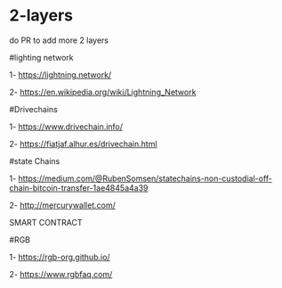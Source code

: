 # 2-layers
do PR to add more 2 layers

#lighting network

1- https://lightning.network/

2- https://en.wikipedia.org/wiki/Lightning_Network


#Drivechains

1- https://www.drivechain.info/

2- https://fiatjaf.alhur.es/drivechain.html

#state Chains

1- https://medium.com/@RubenSomsen/statechains-non-custodial-off-chain-bitcoin-transfer-1ae4845a4a39

2- http://mercurywallet.com/

SMART CONTRACT 

#RGB

1- https://rgb-org.github.io/

2- https://www.rgbfaq.com/

